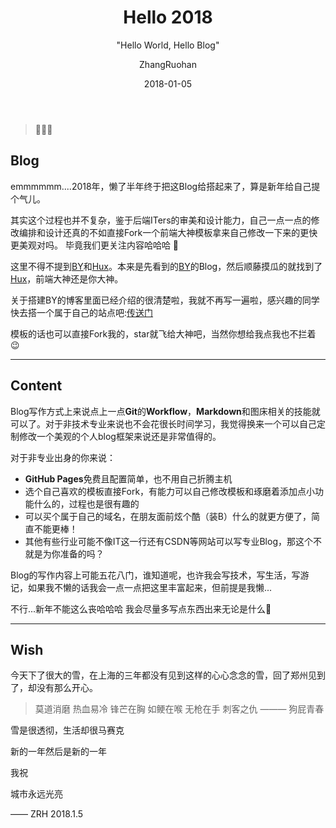 ﻿---
layout:     post
title:      Hello 2018
subtitle:    "\"Hello World, Hello Blog\""
date:       2018-01-05
author:     ZhangRuohan
header-img: img/post-bg-2015.jpg
catalog: true
tags:
    - 生活
    - Life
---

> 🐶🐶🐶 


## Blog

emmmmmm....2018年，懒了半年终于把这Blog给搭起来了，算是新年给自己提个气儿。

其实这个过程也并不复杂，鉴于后端ITers的审美和设计能力，自己一点一点的修改编排和设计还真的不如直接Fork一个前端大神模板拿来自己修改一下来的更快更美观对吗。
毕竟我们更关注内容哈哈哈 🙈

这里不得不提到[BY](https://github.com/qiubaiyang/qiubaiyang.github.io)和[Hux](https://github.com/Huxpro/huxpro.github.io)。本来是先看到的[BY](https://github.com/qiubaiyang/qiubaiyang.github.io)的Blog，然后顺藤摸瓜的就找到了[Hux](https://github.com/Huxpro/huxpro.github.io)，前端大神还是你大神。

关于搭建BY的博客里面已经介绍的很清楚啦，我就不再写一遍啦，感兴趣的同学快去搭一个属于自己的站点吧:[传送门](http://qiubaiying.top/2017/02/06/%E5%BF%AB%E9%80%9F%E6%90%AD%E5%BB%BA%E4%B8%AA%E4%BA%BA%E5%8D%9A%E5%AE%A2/)

模板的话也可以直接Fork我的，star就飞给大神吧，当然你想给我点我也不拦着 😉

---

## Content

Blog写作方式上来说点上一点**Git**的**Workflow**，**Markdown**和图床相关的技能就可以了。对于非技术专业来说也不会花很长时间学习，我觉得换来一个可以自己定制修改一个美观的个人blog框架来说还是非常值得的。

对于非专业出身的你来说：
* **GitHub Pages**免费且配置简单，也不用自己折腾主机
* 选个自己喜欢的模板直接Fork，有能力可以自己修改模板和琢磨着添加点小功能什么的，过程也是很有趣的
* 可以买个属于自己的域名，在朋友面前炫个酷（装B）什么的就更方便了，简直不能更棒！
* 其他有些行业可能不像IT这一行还有CSDN等网站可以写专业Blog，那这个不就是为你准备的吗？

Blog的写作内容上可能五花八门，谁知道呢，也许我会写技术，写生活，写游记，如果我不懒的话我会一点一点把这里丰富起来，但前提是我懒...

不行...新年不能这么丧哈哈哈 我会尽量多写点东西出来无论是什么🏃‍

---

## Wish

今天下了很大的雪，在上海的三年都没有见到这样的心心念念的雪，回了郑州见到了，却没有那么开心。
> 莫道消磨 热血易冷 锋芒在胸 如鲠在喉 无枪在手 刺客之仇  ——— 狗屁青春

雪是很透彻，生活却很马赛克

新的一年然后是新的一年

我祝

城市永远光亮

—— ZRH 2018.1.5


